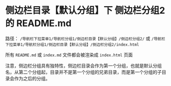 # 侧边栏目录【默认分组】下 侧边栏分组2 的 README.md

路径： `/导航栏下拉菜单1/导航栏分组1/侧边栏目录【默认分组】/侧边栏分组2/` 或 `/导航栏下拉菜单1/导航栏分组1/侧边栏目录【默认分组】/侧边栏分组2/index.html`

所有 `README.md` 或 `index.md` 文件都会被渲染成 `index.html` 页面

注意，侧边栏分组具有独特性，侧边栏目录会作为第一个分组，也就是默认分组名，从第二个分组起，目录并不是第一个分组的兄弟目录，而是第一个分组的子目录会作为之后的分组。
